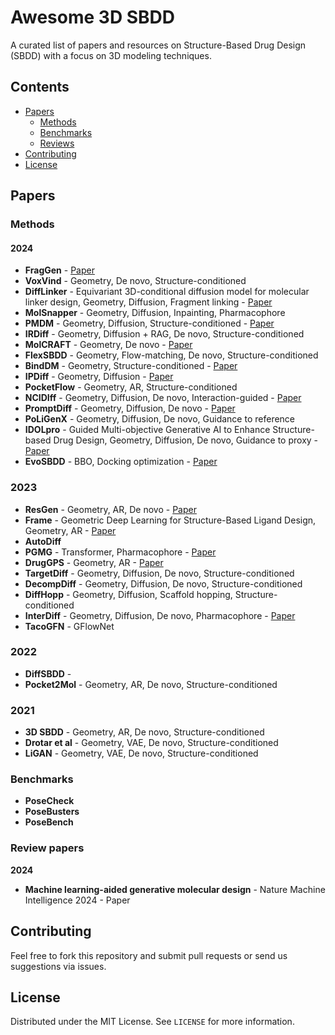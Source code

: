 # Awesome 3D SBDD

A curated list of papers and resources on Structure-Based Drug Design (SBDD) with a focus on 3D modeling techniques.

## Contents
- [Papers](#papers)
    - [Methods](#methods)
    - [Benchmarks](#benchmarks)
    - [Reviews](#reviews)
- [Contributing](#contributing)
- [License](#license)

## Papers

### Methods

#### 2024
- **FragGen** - [Paper](https://arxiv.org/pdf/2404.00014)
- **VoxVind** - Geometry, De novo, Structure-conditioned
- **DiffLinker** - Equivariant 3D-conditional diffusion model for molecular linker design, Geometry, Diffusion, Fragment linking - [Paper](https://www.nature.com/articles/s42256-024-00815-9)
- **MolSnapper** - Geometry, Diffusion, Inpainting, Pharmacophore
- **PMDM** - Geometry, Diffusion, Structure-conditioned - [Paper](https://www.nature.com/articles/s41467-024-46569-1)
- **IRDiff** - Geometry, Diffusion + RAG, De novo, Structure-conditioned
- **MolCRAFT** - Geometry, De novo - [Paper](https://arxiv.org/pdf/2404.12141)
- **FlexSBDD** - Geometry, Flow-matching, De novo, Structure-conditioned
- **BindDM** - Geometry, Structure-conditioned - [Paper](https://arxiv.org/pdf/2402.18583)
- **IPDiff** - Geometry, Diffusion - [Paper](https://openreview.net/pdf?id=qH9nrMNTIW)
- **PocketFlow** - Geometry, AR, Structure-conditioned
- **NCIDIff** - Geometry, Diffusion, De novo, Interaction-guided - [Paper](https://arxiv.org/pdf/2405.16861)
- **PromptDiff** - Geometry, Diffusion, De novo - [Paper](https://openreview.net/pdf?id=FWsGuAFn3n)
- **PoLiGenX** - Geometry, Diffusion, De novo, Guidance to reference
- **IDOLpro** - Guided Multi-objective Generative AI to Enhance Structure-based Drug Design, Geometry, Diffusion, De novo, Guidance to proxy - [Paper](https://arxiv.org/pdf/2405.11785)
- **EvoSBDD** - BBO, Docking optimization - [Paper](https://openreview.net/pdf?id=sLhUNz0uTz)

### 2023
- **ResGen** - Geometry, AR, De novo - [Paper](https://www.nature.com/articles/s42256-023-00712-7)
- **Frame** - Geometric Deep Learning for Structure-Based Ligand Design, Geometry, AR - [Paper](https://pubs.acs.org/doi/10.1021/acscentsci.3c00572)
- **AutoDiff**
- **PGMG** - Transformer, Pharmacophore - [Paper](https://www.nature.com/articles/s41467-023-41454-9)
- **DrugGPS** - Geometry, AR - [Paper](https://proceedings.mlr.press/v202/zhang23z.html)
- **TargetDiff** - Geometry, Diffusion, De novo, Structure-conditioned
- **DecompDiff** - Geometry, Diffusion, De novo, Structure-conditioned
- **DiffHopp** - Geometry, Diffusion, Scaffold hopping, Structure-conditioned
- **InterDiff** - Geometry, Diffusion, De novo, Pharmacophore - [Paper](https://www.biorxiv.org/content/10.1101/2023.09.11.557141v1.full.pdf)
- **TacoGFN** - GFlowNet

### 2022
- **DiffSBDD** - 
- **Pocket2Mol** - Geometry, AR, De novo, Structure-conditioned


### 2021
- **3D SBDD** - Geometry, AR, De novo, Structure-conditioned
- **Drotar et al** - Geometry, VAE, De novo, Structure-conditioned
- **LiGAN** - Geometry, VAE, De novo, Structure-conditioned

### Benchmarks

 - **PoseCheck**
 - **PoseBusters**
 - **PoseBench**


 ### Review papers

**2024**

 - **Machine learning-aided generative molecular design** - Nature Machine Intelligence 2024 - Paper

## Contributing
Feel free to fork this repository and submit pull requests or send us suggestions via issues.

## License
Distributed under the MIT License. See `LICENSE` for more information.
